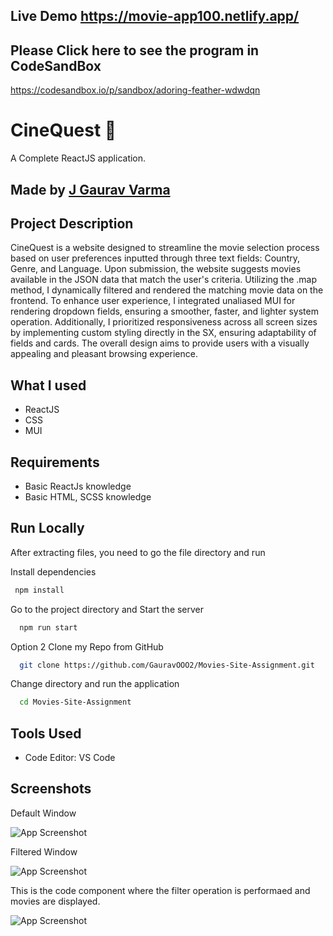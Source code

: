 ## Live Demo https://movie-app100.netlify.app/

## Please Click here to see the program in CodeSandBox
https://codesandbox.io/p/sandbox/adoring-feather-wdwdqn

# CineQuest 🎥

A Complete ReactJS application.

## Made by [J Gaurav Varma](https://www.linkedin.com/in/gaurav-varm-oo21/)

## Project Description

CineQuest is a website designed to streamline the movie selection process based on user preferences inputted through three text fields: Country, Genre, and Language. Upon submission, the website suggests movies available in the JSON data that match the user's criteria. Utilizing the .map method, I dynamically filtered and rendered the matching movie data on the frontend. To enhance user experience, I integrated unaliased MUI for rendering dropdown fields, ensuring a smoother, faster, and lighter system operation. Additionally, I prioritized responsiveness across all screen sizes by implementing custom styling directly in the SX, ensuring adaptability of fields and cards. The overall design aims to provide users with a visually appealing and pleasant browsing experience.


## What I used

- ReactJS
- CSS
- MUI

## Requirements

- Basic ReactJs knowledge
- Basic HTML, SCSS knowledge
## Run Locally

After extracting files, you need to go the file directory and run

Install dependencies

```bash
 npm install
```

Go to the project directory and Start the server

```bash
  npm run start
```


Option 2 Clone my Repo from GitHub

```bash
  git clone https://github.com/GauravOOO2/Movies-Site-Assignment.git
```
Change directory and run the application 

```bash
  cd Movies-Site-Assignment
```

## Tools Used

- Code Editor: VS Code


## Screenshots

Default Window

![App Screenshot](https://gauravooo2.github.io/Gaurav_portfolio/assets/img/Movie%20Site.png)

Filtered Window

![App Screenshot](https://gauravooo2.github.io/Gaurav_portfolio/assets/img/Movie%20site%202.png)

This is the code component where the filter operation is performaed and movies are displayed.

![App Screenshot](https://gauravooo2.github.io/Gaurav_portfolio/assets/img/Movie%20site%20filter%20Code.png)

